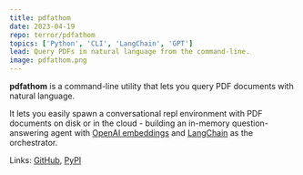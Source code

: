 ```yaml
---
title: pdfathom
date: 2023-04-19
repo: terror/pdfathom
topics: ['Python', 'CLI', 'LangChain', 'GPT']
lead: Query PDFs in natural language from the command-line.
image: pdfathom.png
---
```


**pdfathom** is a command-line utility that lets you query PDF documents with
natural language.

It lets you easily spawn a conversational repl environment with PDF documents on
disk or in the cloud - building an in-memory question-answering agent with
[OpenAI embeddings](https://platform.openai.com/docs/guides/embeddings) and
[LangChain](https://python.langchain.com/docs/get_started/introduction.html) as
the orchestrator.

Links: [GitHub](http://github.com/terror/pdfathom),
[PyPI](https://pypi.org/project/pdfathom/)
